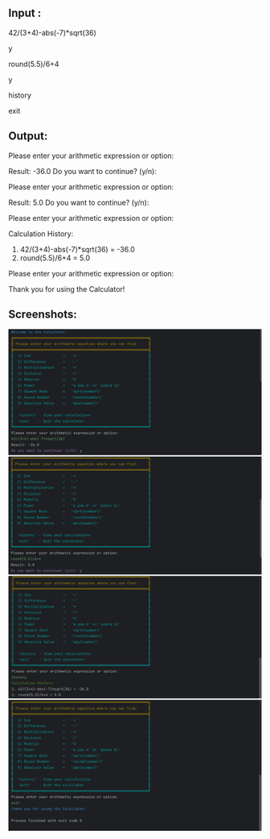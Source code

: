 
Input :
-
42/(3+4)-abs(-7)*sqrt(36)

y

round(5.5)/6+4

y

history

exit



Output:
-
Please enter your arithmetic expression or option: 

Result: -36.0
Do you want to continue? (y/n):

Please enter your arithmetic expression or option: 

Result: 5.0
Do you want to continue? (y/n):

Please enter your arithmetic expression or option: 

Calculation History:
1. 42/(3+4)-abs(-7)*sqrt(36) = -36.0
2. round(5.5)/6+4 = 5.0

Please enter your arithmetic expression or option: 

Thank you for using the Calculator!



Screenshots:
-
![1.1](images/1(1).png) ![1.1](images/1(2).png) ![1.1](images/1(3).png) ![1.1](images/1(4).png)

